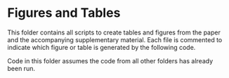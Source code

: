 # Figures and Tables

This folder contains all scripts to create tables and figures from the paper and the accompanying supplementary material. Each file is commented to indicate which figure or table is generated by the following code.

Code in this folder assumes the code from all other folders has already been run.